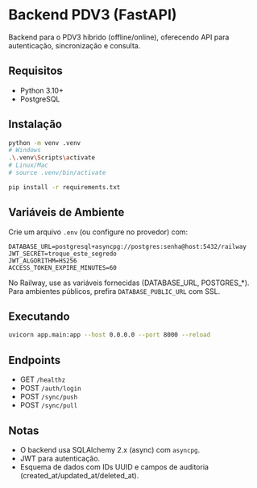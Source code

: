 # Backend PDV3 (FastAPI)

Backend para o PDV3 híbrido (offline/online), oferecendo API para autenticação, sincronização e consulta.

## Requisitos
- Python 3.10+
- PostgreSQL

## Instalação
```bash
python -m venv .venv
# Windows
.\.venv\Scripts\activate
# Linux/Mac
# source .venv/bin/activate

pip install -r requirements.txt
```

## Variáveis de Ambiente
Crie um arquivo `.env` (ou configure no provedor) com:
```
DATABASE_URL=postgresql+asyncpg://postgres:senha@host:5432/railway
JWT_SECRET=troque_este_segredo
JWT_ALGORITHM=HS256
ACCESS_TOKEN_EXPIRE_MINUTES=60
```

No Railway, use as variáveis fornecidas (DATABASE_URL, POSTGRES_*). Para ambientes públicos, prefira `DATABASE_PUBLIC_URL` com SSL.

## Executando
```bash
uvicorn app.main:app --host 0.0.0.0 --port 8000 --reload
```

## Endpoints
- GET `/healthz`
- POST `/auth/login`
- POST `/sync/push`
- POST `/sync/pull`

## Notas
- O backend usa SQLAlchemy 2.x (async) com `asyncpg`.
- JWT para autenticação.
- Esquema de dados com IDs UUID e campos de auditoria (created_at/updated_at/deleted_at).
